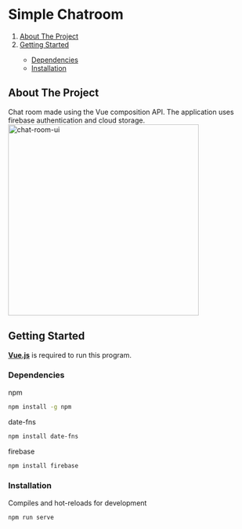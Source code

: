 # Simple Chatroom

<!--TABLE OF CONTENTS-->
<ol>
  <li><a href="#about-the-project">About The Project</a></li>
  <li><a href="#getting-started">Getting Started</a></li>
    <ul>
      <li><a href="#dependencies">Dependencies</a></li>
      <li><a href="#installation">Installation</a></li>
    </ul>
</ol>

<!-- ABOUT THE PROJECT -->
## About The Project
Chat room made using the Vue composition API. The application uses firebase authentication and cloud storage.
<img src="chat-room-ui.png" alt="chat-room-ui" width="389" height="auto">


## Getting Started

<a href="https://vuejs.org/"><b>Vue.js</b></a> is required to run this program.

### Dependencies

npm
```sh
npm install -g npm
```
date-fns
```sh
npm install date-fns
```
firebase
```sh
npm install firebase
```

### Installation

Compiles and hot-reloads for development
```sh
npm run serve
```

  







